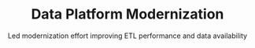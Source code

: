 ---
title: "Data Platform Modernization"
subtitle: "Led modernization effort improving ETL performance and data availability"
role: "Technical Lead"
dates: "2022 - 2024"
sort_date: 2024-06-01
status: "Completed"
technologies: "Azure Databricks, Apache Spark, PySpark, Python, SQL, Delta Lake, Azure DevOps, Git, CI/CD, Databricks Asset Bundles"
description: |
  Spearheaded the technical leadership for a team of 12 engineers on a critical initiative to modernize the enterprise data platform.
  Identified significant deficiencies in reporting availability due to legacy ETL performance and quantified the business impact.
  Developed and presented the comprehensive solution design, ROI analysis, budget forecasting (**multi-million dollar investment**), and implementation plan to executive leadership, securing buy-off and funding.
  Key activities included:
  *   Converting ~600 legacy code packages (1k-20k LOC each) to modern PySpark/Databricks equivalents.
  *   Establishing CI/CD pipelines in Azure DevOps using Databricks Asset Bundles (DABs) for automated testing and deployment.
  *   Creating standardized Databricks Asset Bundle templates to ensure consistency and accelerate project setup across the team.
  *   Onboarding and training over 100 developers on the new platform, tools, and best practices within the first year.
  
  **Outcomes:**
  *   Reduced nightly ETL processing time from **8 hours to 2 hours (4x improvement)**.
  *   Improved critical reporting **SLA compliance from 5% to 99%+**.
  *   Enabled broad platform adoption through the successful **onboarding and training of 100+ developers** within the first year.
  *   Recipient of the **2024 PacificSource Enterprise Innovation Award** for this work.
--- 